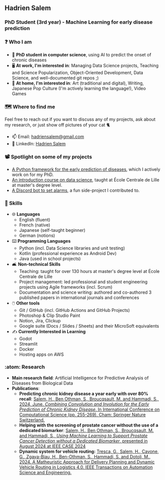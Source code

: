 ## Hadrien Salem
### PhD Student (3rd year) - Machine Learning for early disease prediction

### ❓ Who I am
- 📓 **PhD student in computer science**, using AI to predict the onset of chronic diseases
- 🖥️ **At work, I'm interested in**: Managing Data Science projects, Teaching and Science Popularization, Object-Oriented Development, Data Science, and well-documented git repos ;)
- 🎨 **At home, I'm interested in**: Art (traditional and digital), Writing, Japanese Pop Culture (I'm actively learning the language!), Video Games

### 🗺️ Where to find me
Feel free to reach out if you want to discuss any of my projects, ask about my research, or just show off pictures of your cat 🐈
- 📫 Email: [hadriensalem@gmail.com](mailto:hadriensalem@gmail.com)
- 🔗 LinkedIn: [Hadrien Salem](https://www.linkedin.com/in/hadrien-salem-b97054151/)

### 📽️ Spotlight on some of my projects
- [A Python framework for the early prediction of diseases](https://github.com/SnowHawkeye/mipha), which I actively work on for my PhD.
- [An introduction course on data science](https://github.com/SnowHawkeye/introduction-to-data-science), taught at École Centrale de Lille at master's degree level.
- [A Discord bot to set alarms](https://github.com/mu-ns/ffxiv-subs-bot), a fun side-project I contributed to.

### 🦾 Skills
- 🌐 **Languages**
  - English (fluent)
  - French (native)
  - Japanese (self-taught beginner)
  - German (notions)
- ⌨️ **Programming Languages**
  - Python (incl. Data Science libraries and unit testing)
  - Kotlin (professional experience as Android Dev)
  - Java (used in school projects)
- 🛋️ **Non-technical Skills**
  - Teaching: taught for over 130 hours at master's degree level at École Centrale de Lille
  - Project management: led professional and student engineering projects using Agile frameworks (incl. Scrum)
  - Documentation and science writing: authored and co-authored 3 published papers in international journals and conferences
- 🖱️ **Other tools**
  - Git / GitHub (incl. GitHub Actions and GitHub Projects)
  - Photoshop & Clip Studio Paint
  - Notion, Jira, Clickup
  - Google suite (Docs / Slides / Sheets) and their MicroSoft equivalents
- ✍️ **Currently Interested in Learning**
  - Godot
  - Streamlit
  - Docker
  - Hosting apps on AWS

### :atom: Research
- **Main research field**: Artificial Intelligence for Predictive Analysis of Diseases from Biological Data
- **Publications**:
  - **Predicting chronic kidney disease a year early with over 80% recall**: [Salem, H., Ben Othman, S., Broucqsault, M. and Hammadi, S., 2024, June. _Combining Convolution and Involution for the Early Prediction of Chronic Kidney Disease_. In International Conference on Computational Science (pp. 255-269). Cham: Springer Nature Switzerland.](https://link.springer.com/chapter/10.1007/978-3-031-63772-8_24)
  - **Helping with the screening of prostate cancer without the use of a dedicated biomarker**: [Salem, H., Ben Othman, S., Broucqsault, M. and Hammadi, S., _Using Machine Learning to Support Prostate Cancer Detection without a Dedicated Biomarker_, presented in August 2024 at IEEE CASE 2024](https://hal.science/hal-04729608/)
  - **Dynamic system for vehicle routing:** [Tresca, G., Salem, H., Cavone, G., Zgaya-Biau, H., Ben-Othman, S., Hammadi, S. and Dotoli, M., 2024. A Matheuristic Approach for Delivery Planning and Dynamic Vehicle Routing in Logistics 4.0. IEEE Transactions on Automation Science and Engineering.](https://ieeexplore.ieee.org/abstract/document/10517947)

